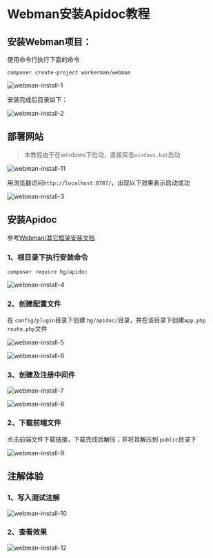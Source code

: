 # Webman安装Apidoc教程

## 安装Webman项目：

使用命令行执行下面的命令

```
composer create-project workerman/webman
```
![webman-install-1](/images/webman-install-1.png)

安装完成后目录如下：

![webman-install-2](/images/webman-install-2.png)

## 部署网站

> 本教程由于在windows下启动，直接双击`windows.bat`启动

![webman-install-11](/images/webman-install-11.png)

用浏览器访问`http://localhost:8787/`，出现以下效果表示启动成功

![webman-install-3](/images/webman-install-3.png)


## 安装Apidoc

参考[Webman/其它框架安装文档](/guide/install/other)

### 1、根目录下执行安装命令

```
composer require hg/apidoc
```
![webman-install-4](/images/webman-install-4.png)

### 2、创建配置文件

在 `config/plugin`目录下创建 `hg/apidoc/`目录，并在该目录下创建`app.php` `route.php`文件

![webman-install-5](/images/webman-install-5.png)

![webman-install-6](/images/webman-install-6.png)

### 3、创建及注册中间件

![webman-install-7](/images/webman-install-7.png)

![webman-install-8](/images/webman-install-8.png)



### 2、下载前端文件

点击前端文件下载链接，下载完成后解压；并将其解压到 `public`目录下

![webman-install-9](/images/webman-install-9.png)


## 注解体验

### 1、写入测试注解

![webman-install-10](/images/webman-install-10.png)

### 2、查看效果

![webman-install-12](/images/webman-install-12.png)
